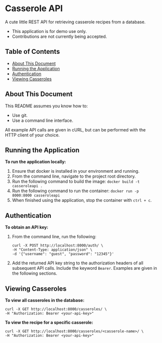 # Casserole API 
A cute little REST API for retrieving casserole recipes from a database.
* This application is for demo use only. 
* Contributions are not currently being accepted.
## Table of Contents
* [About This Document](#about-this-document)
* [Running the Application](#running-the-application)
* [Authentication](#authentication)
* [Viewing Casseroles](#viewing-casseroles)
## About This Document
This README assumes you know how to:
* Use git.
* Use a command line interface. 

All example API calls are given in cURL, but can be performed with the HTTP client of your choice. 

## Running the Application
**To run the application locally:**
1. Ensure that docker is installed in your environment and running. 
2. From the command line, navigate to the project root directory.
3. Run the following command to build the image: `docker build -t casseroleapi .`
4. Run the following command to run the container: `docker run -p 8000:8000 casseroleapi`
5. When finished using the application, stop the container with `ctrl + c`.  
## Authentication
**To obtain an API key:**
1. From the command line, run the following: 
    ```
    curl -X POST http://localhost:8000/auth/ \
    -H "Content-Type: application/json" \
    -d '{"username": "guest", "password": "12345"}'
    ```
2. Add the returned API key string to the authorization headers of all subsequent API calls. Include the keyword `Bearer`. Examples are given in the following sections. 

## Viewing Casseroles
**To view all casseroles in the database:** 

```
curl -X GET http://localhost:8000/casseroles/ \
-H "Authorization: Bearer <your-api-key>"
```

**To view the recipe for a specific casserole:**
```
curl -X GET http://localhost:8000/casseroles/<casserole-name>/ \
-H "Authorization: Bearer <your-api-key>"
```
